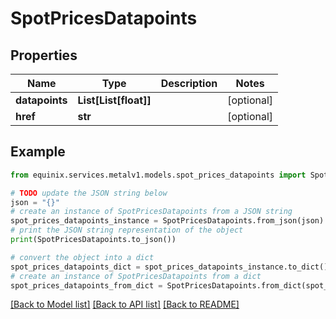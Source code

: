 # SpotPricesDatapoints


## Properties

Name | Type | Description | Notes
------------ | ------------- | ------------- | -------------
**datapoints** | **List[List[float]]** |  | [optional] 
**href** | **str** |  | [optional] 

## Example

```python
from equinix.services.metalv1.models.spot_prices_datapoints import SpotPricesDatapoints

# TODO update the JSON string below
json = "{}"
# create an instance of SpotPricesDatapoints from a JSON string
spot_prices_datapoints_instance = SpotPricesDatapoints.from_json(json)
# print the JSON string representation of the object
print(SpotPricesDatapoints.to_json())

# convert the object into a dict
spot_prices_datapoints_dict = spot_prices_datapoints_instance.to_dict()
# create an instance of SpotPricesDatapoints from a dict
spot_prices_datapoints_from_dict = SpotPricesDatapoints.from_dict(spot_prices_datapoints_dict)
```
[[Back to Model list]](../README.md#documentation-for-models) [[Back to API list]](../README.md#documentation-for-api-endpoints) [[Back to README]](../README.md)



